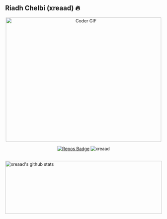 

<div style="background-image: url('https://github.com/xreaad/xreaad/blob/master/download.jpeg'">

## Riadh Chelbi (xreaad) :fire:  <br>



<p align="center">

  <img src="https://media.giphy.com/media/SWoSkN6DxTszqIKEqv/giphy.gif" alt="Coder GIF" width="500" height="400">
  
</p>

<div align="center">
  
<!--[![Years Badge](https://badges.pufler.dev/years/xreaad)](https://badges.pufler.dev)-->
[![Repos Badge](https://badges.pufler.dev/repos/xreaad)](https://badges.pufler.dev)
<img src="https://komarev.com/ghpvc/?username=xreaad" alt="xreaad" />

</div>

<br>





<a href="https://github.com/anuraghazra/github-readme-stats">
  <img align="center" width="100%" height="170px" src="https://github-readme-stats.vercel.app/api?username=xreaad&show_icons=true&include_all_commits=true" alt="xreaad's github stats" />

</a>
<br />





</div>

